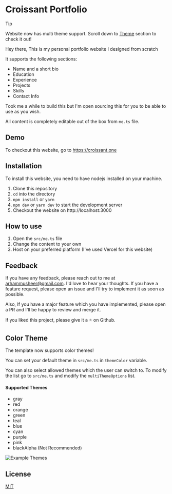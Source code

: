 # Croissant Portfolio

> [!TIP]
> Website now has multi theme support. Scroll down to [Theme](#color-theme) section to check it out!

Hey there, This is my personal portfolio website I designed from scratch

It supports the following sections:
- Name and a short bio
- Education
- Experience
- Projects
- Skills
- Contact Info

Took me a while to build this but I'm open sourcing this for you to be able to use as you wish.

All content is completely editable out of the box from ```me.ts``` file.

## Demo
To checkout this website, go to https://croissant.one

## Installation
To install this website, you need to have nodejs installed on your machine.

1. Clone this repository
2. `cd` into the directory
3. ```npm install``` or ```yarn```
4. ```npm dev``` or ```yarn dev``` to start the development server
5. Checkout the website on http://localhost:3000


## How to use
1. Open the ```src/me.ts``` file
2. Change the content to your own
3. Host on your preferred platform (I've used Vercel for this website)

## Feedback
If you have any feedback, please reach out to me at [
	arhammusheer@gmail.com](mailto:arhammusheer@gmail.com). I'd love to hear your thoughts. If you have a feature request, please open an issue and I'll try to implement it as soon as possible.

Also, If you have a major feature which you have implemented, please open a PR and I'll be happy to review and merge it.

If you liked this project, please give it a ⭐️ on Github.


## Color Theme
The template now supports color themes!

You can set your default theme in `src/me.ts` in `themeColor` variable.

You can also select allowed themes which the user can switch to.
To modify the list go to `src/me.ts` and modify the `multiThemeOptions` list.

#### Supported Themes
- gray
- red
- orange
- green
- teal
- blue
- cyan
- purple
- pink
- blackAlpha (Not Recommended)

![Example Themes](https://github.com/user-attachments/assets/87a0287d-dbec-4f92-b0fb-924ab049e7f1)


## License
[MIT](https://choosealicense.com/licenses/mit/)
